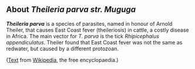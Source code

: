 About *Theileria parva str. Muguga*
-----------------------------------



***Theileria parva*** is a species of parasites, named in honour of
Arnold Theiler, that causes East Coast fever (theileriosis) in cattle, a
costly disease in Africa. The main vector for *T. parva* is the tick
*Rhipicephalus appendiculatus*. Theiler found that East Coast fever was
not the same as redwater, but caused by a different protozoan.

([Text](http://en.wikipedia.org/wiki/Theileria_parva) from
[Wikipedia](http://en.wikipedia.org/), the free encyclopaedia.)
